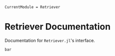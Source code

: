 ```@meta
CurrentModule = Retriever
```

# Retriever Documentation

Documentation for `Retriever.jl`'s interface.


```@docs
bar
```
